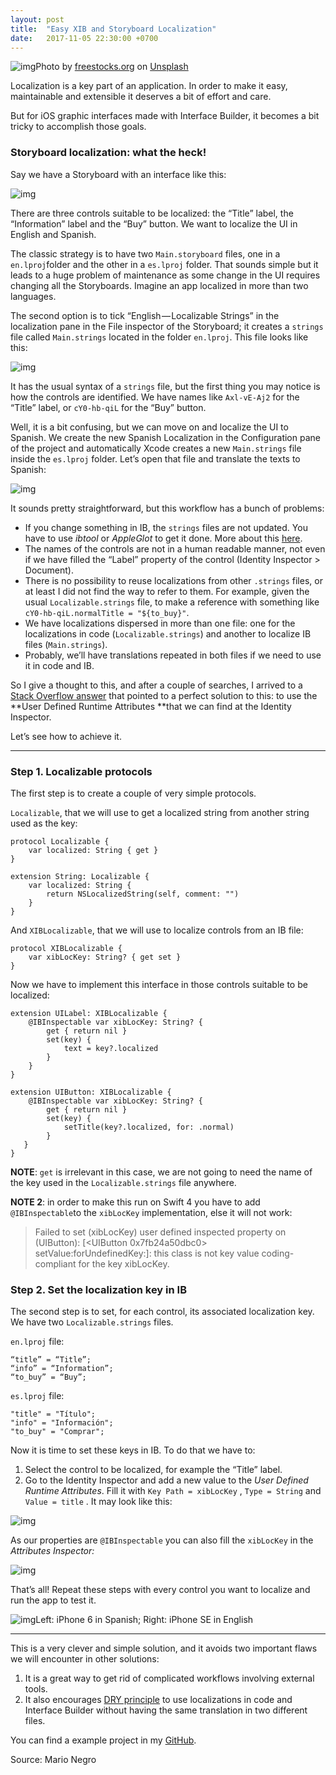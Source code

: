 ```yaml
---
layout: post
title:  "Easy XIB and Storyboard Localization"
date:   2017-11-05 22:30:00 +0700
---
```




![img](https://cdn-images-1.medium.com/max/1600/1*oFXeXtJ2LM8uB7prmtAZmw.jpeg)Photo by [freestocks.org](https://unsplash.com/photos/jUSu0686zDM) on [Unsplash](https://unsplash.com)

Localization is a key part of an application. In order to make it easy, maintainable and extensible it deserves a bit of effort and care.

But for iOS graphic interfaces made with Interface Builder, it becomes a bit tricky to accomplish those goals.

### Storyboard localization: what the heck!

Say we have a Storyboard with an interface like this:

![img](https://cdn-images-1.medium.com/max/1600/1*9hTd6a-GI-p5IJiTtcwfqw.png)

There are three controls suitable to be localized: the “Title” label, the “Information” label and the “Buy” button. We want to localize the UI in English and Spanish.

The classic strategy is to have two `Main.storyboard` files, one in a `en.lproj`folder and the other in a `es.lproj` folder. That sounds simple but it leads to a huge problem of maintenance as some change in the UI requires changing all the Storyboards. Imagine an app localized in more than two languages.

The second option is to tick “English — Localizable Strings” in the localization pane in the File inspector of the Storyboard; it creates a `strings` file called `Main.strings` located in the folder `en.lproj`. This file looks like this:

![img](https://cdn-images-1.medium.com/max/1600/1*AaeTIl9OwM9jR6VKwq6XOQ.png)

It has the usual syntax of a `strings` file, but the first thing you may notice is how the controls are identified. We have names like `Axl-vE-Aj2` for the “Title” label, or `cY0-hb-qiL` for the “Buy” button.

Well, it is a bit confusing, but we can move on and localize the UI to Spanish. We create the new Spanish Localization in the Configuration pane of the project and automatically Xcode creates a new `Main.strings` file inside the `es.lproj` folder. Let’s open that file and translate the texts to Spanish:

![img](https://cdn-images-1.medium.com/max/1600/1*AJMl0WFOOGvPRPWPTTKndQ.png)

It sounds pretty straightforward, but this workflow has a bunch of problems:

- If you change something in IB, the `strings` files are not updated. You have to use *ibtool* or *AppleGlot* to get it done. More about this [here](https://ayeohyes.wordpress.com/2015/07/24/localizing-storyboards-and-xibs/).
- The names of the controls are not in a human readable manner, not even if we have filled the “Label” property of the control (Identity Inspector > Document).
- There is no possibility to reuse localizations from other `.strings` files, or at least I did not find the way to refer to them.
  For example, given the usual `Localizable.strings` file, to make a reference with something like `cY0-hb-qiL.normalTitle = "${to_buy}"`.
- We have localizations dispersed in more than one file: one for the localizations in code (`Localizable.strings`) and another to localize IB files (`Main.strings`).
- Probably, we’ll have translations repeated in both files if we need to use it in code and IB.

So I give a thought to this, and after a couple of searches, I arrived to a [Stack Overflow answer](https://stackoverflow.com/a/21443515/191059) that pointed to a perfect solution to this: to use the **User Defined Runtime Attributes **that we can find at the Identity Inspector.

Let’s see how to achieve it.

------

### Step 1. Localizable protocols

The first step is to create a couple of very simple protocols.

`Localizable`, that we will use to get a localized string from another string used as the key:

```
protocol Localizable {
    var localized: String { get }
}
```

```
extension String: Localizable {
    var localized: String {
        return NSLocalizedString(self, comment: "")
    }
}
```

And `XIBLocalizable`, that we will use to localize controls from an IB file:

```
protocol XIBLocalizable {
    var xibLocKey: String? { get set }
}
```

Now we have to implement this interface in those controls suitable to be localized:

```
extension UILabel: XIBLocalizable {
    @IBInspectable var xibLocKey: String? {
        get { return nil }
        set(key) {
            text = key?.localized
        }
    }
}
```

```
extension UIButton: XIBLocalizable {
    @IBInspectable var xibLocKey: String? {
        get { return nil }
        set(key) {
            setTitle(key?.localized, for: .normal)
        }
   }
}
```

**NOTE**: `get` is irrelevant in this case, we are not going to need the name of the key used in the `Localizable.strings` file anywhere.

**NOTE 2**: in order to make this run on Swift 4 you have to add `@IBInspectable`to the `xibLocKey` implementation, else it will not work:

> Failed to set (xibLocKey) user defined inspected property on (UIButton): [<UIButton 0x7fb24a50dbc0> setValue:forUndefinedKey:]: this class is not key value coding-compliant for the key xibLocKey.

### Step 2. Set the localization key in IB

The second step is to set, for each control, its associated localization key. We have two `Localizable.strings` files.

`en.lproj` file:

```
“title” = “Title”;
“info” = “Information”;
“to_buy” = “Buy”;
```

`es.lproj` file:

```
"title" = "Título";
"info" = "Información";
"to_buy" = "Comprar";
```

Now it is time to set these keys in IB. To do that we have to:

1. Select the control to be localized, for example the “Title” label.
2. Go to the Identity Inspector and add a new value to the *User Defined Runtime Attributes*. Fill it with `Key Path = xibLocKey` , `Type = String` and `Value = title` . It may look like this:

![img](https://cdn-images-1.medium.com/max/1600/1*lTVg9pCO35OzgY1oObi8Wg.png)

As our properties are `@IBInspectable` you can also fill the `xibLocKey` in the *Attributes Inspector:*

![img](https://cdn-images-1.medium.com/max/1600/1*ZDtR1ogbCU3zmUBmCZQ3YA.png)

That’s all! Repeat these steps with every control you want to localize and run the app to test it.

![img](https://cdn-images-1.medium.com/max/1600/1*YlzFrh9t24GWIFWcDgvQPQ.png)Left: iPhone 6 in Spanish; Right: iPhone SE in English

------

This is a very clever and simple solution, and it avoids two important flaws we will encounter in other solutions:

1. It is a great way to get rid of complicated workflows involving external tools.
2. It also encourages [DRY principle](https://en.wikipedia.org/wiki/Don%27t_repeat_yourself) to use localizations in code and Interface Builder without having the same translation in two different files.

You can find a example project in my [GitHub](https://github.com/emenegro/xib-localization).

Source: Mario Negro